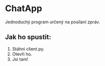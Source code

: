 # ChatApp
Jednoduchý program určený na posílaní zpráv.

## Jak ho spustit:
1. Stáhni client.py.
2. Otevři ho.
3. Jsi tam!
